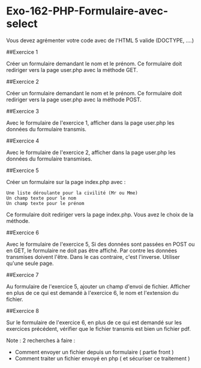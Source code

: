 # Exo-162-PHP-Formulaire-avec-select

Vous devez agrémenter votre code avec de l'HTML 5 valide (DOCTYPE, ....) 

##Exercice 1 

Créer un formulaire demandant le nom et le prénom. Ce formulaire doit rediriger vers la page user.php avec la méthode GET.


##Exercice 2 

Créer un formulaire demandant le nom et le prénom. Ce formulaire doit rediriger vers la page user.php avec la méthode POST.


##Exercice 3 

Avec le formulaire de l'exercice 1, afficher dans la page user.php les données du formulaire transmis.


##Exercice 4 

Avec le formulaire de l'exercice 2, afficher dans la page user.php les données du formulaire transmises.


##Exercice 5 

Créer un formulaire sur la page index.php avec :

    Une liste déroulante pour la civilité (Mr ou Mme)
    Un champ texte pour le nom
    Un champ texte pour le prénom

Ce formulaire doit rediriger vers la page index.php. Vous avez le choix de la méthode.


##Exercice 6 

Avec le formulaire de l'exercice 5, Si des données sont passées en POST ou en GET, le formulaire ne doit pas être affiché. Par contre les données transmises doivent l'être. Dans le cas contraire, c'est l'inverse.
Utiliser qu'une seule page.


##Exercice 7 

Au formulaire de l'exercice 5, ajouter un champ d'envoi de fichier. Afficher en plus de ce qui est demandé à l'exercice 6, le nom et l'extension du fichier.


##Exercice 8 

Sur le formulaire de l'exercice 6, en plus de ce qui est demandé sur les exercices précédent, vérifier que le fichier transmis est bien un fichier pdf.


Note :
2 recherches à faire :
- Comment envoyer un fichier depuis un formulaire ( partie front )
- Comment traiter un fichier envoyé en php ( et sécuriser ce traitement )